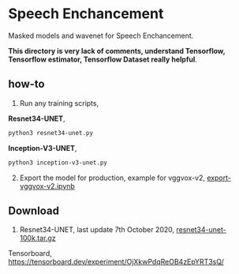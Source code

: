 # Speech Enchancement

Masked models and wavenet for Speech Enchancement.

**This directory is very lack of comments, understand Tensorflow, Tensorflow estimator, Tensorflow Dataset really helpful**.

## how-to

1. Run any training scripts,

**Resnet34-UNET**,

```bash
python3 resnet34-unet.py
```

**Inception-V3-UNET**,

```bash
python3 inception-v3-unet.py
```

2. Export the model for production, example for vggvox-v2, [export-vggvox-v2.ipynb](export-vggvox-v2.ipynb)

## Download

1. Resnet34-UNET, last update 7th October 2020, [resnet34-unet-100k.tar.gz](https://f000.backblazeb2.com/file/malaya-speech-model/finetuned/resnet34-unet-100k.tar.gz)

Tensorboard, https://tensorboard.dev/experiment/OjXkwPdqReOB4zEpYRT3sQ/